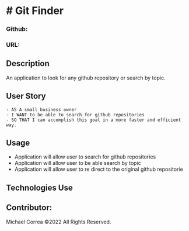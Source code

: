 # # Git Finder

### Github: 

### URL: 


## Description
An application to look for any github repository or search by topic.

## User Story
```
- AS A small business owner
- I WANT to be able to search for github repositories
- SO THAT I can accomplish this goal in a more faster and efficient way.
```
## Usage
- Application will allow user to search for github repositories
- Application will allow user to be able search by topic
- Application will allow user to re direct to the original github repositorie

## Technologies Use
<p><a href="https://fonts.googleapis.com/css?family=IBM+Plex+Sans:400,400i,700&display=swap"></a></p>
<p><a href="https://cdnjs.cloudflare.com/ajax/libs/font-awesome/5.11.2/css/all.min.css"></a></p>


## Contributor:
Michael Correa ©2022 All Rights Reserved.